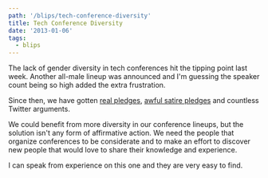 ```yaml
---
path: '/blips/tech-conference-diversity'
title: Tech Conference Diversity
date: '2013-01-06'
tags:
  - blips
---
```


The lack of gender diversity in tech conferences hit the tipping point last week. Another all-male lineup was announced and I'm guessing the speaker count being so high added the extra frustration. 

Since then, we have gotten [real pledges](http://support.iawriter.com/help/kb/general-questions/markdown-syntax-reference-guide), [awful satire pledges](http://conferencequotas.com) and countless Twitter arguments.

We could benefit from more diversity in our conference lineups, but the solution isn't any form of affirmative action. We need the people that organize conferences to be considerate and to make an effort to discover new people that would love to share their knowledge and experience. 

I can speak from experience on this one and they are very easy to find.
